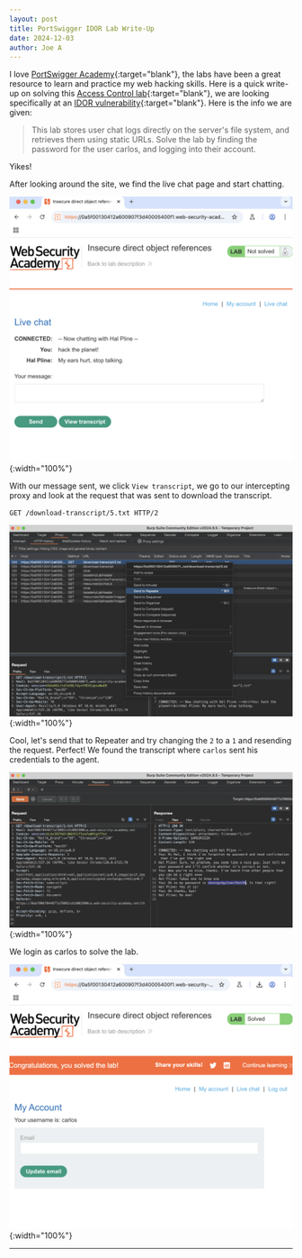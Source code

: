 ```yaml
---
layout: post
title: PortSwigger IDOR Lab Write-Up
date: 2024-12-03
author: Joe A
---
```


I love [PortSwigger Academy](https://portswigger.net/web-security){:target="blank"}, the labs have been a great resource to learn and practice my web hacking skills. Here is a quick write-up on solving this [Access Control lab](https://portswigger.net/web-security/access-control/lab-insecure-direct-object-references){:target="blank"}, we are looking specifically at an [IDOR vulnerability](https://portswigger.net/web-security/access-control/idor){:target="blank"}. Here is the info we are given:

>This lab stores user chat logs directly on the server's file system, and retrieves them using static URLs.
Solve the lab by finding the password for the user carlos, and logging into their account.

Yikes! 

After looking around the site, we find the live chat page and start chatting. 

![IDOR](/assets/idor-00.png){:width="100%"}

With our message sent, we click `View transcript`, we go to our intercepting proxy and look at the request that was sent to download the transcript.
```
GET /download-transcript/5.txt HTTP/2
```
![IDOR](/assets/idor-01.png){:width="100%"}

Cool, let's send that to Repeater and try changing the `2` to a `1` and resending the request. Perfect! We found the transcript where `carlos` sent his credentials to the agent.

![IDOR](/assets/idor-02.png){:width="100%"}

We login as carlos to solve the lab.

![IDOR](/assets/idor-03.png){:width="100%"}


---




